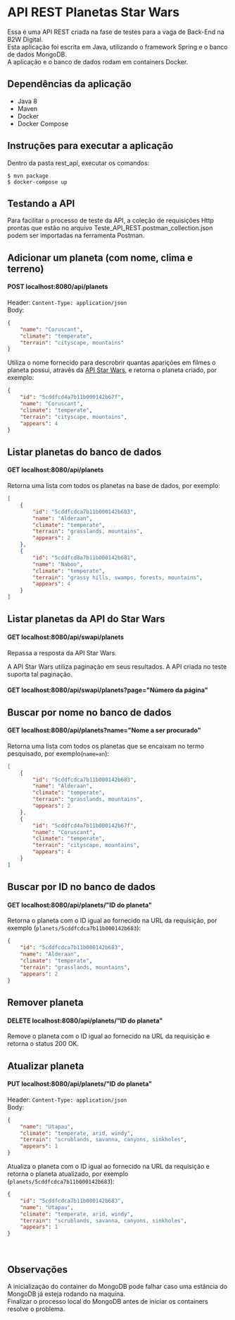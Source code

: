 # API REST Planetas Star Wars

Essa é uma API REST criada na fase de testes para a vaga de Back-End na B2W Digital.  
Esta aplicação foi escrita em Java, utilizando o framework Spring e o banco de dados MongoDB.  
A aplicação e o banco de dados rodam em containers Docker.

## Dependências da aplicação

- Java 8
- Maven
- Docker
- Docker Compose

## Instruções para executar a aplicação

Dentro da pasta rest_api, executar os comandos:

```shell
$ mvn package
$ docker-compose up
```

## Testando a API

Para facilitar o processo de teste da API, a coleção de requisições Http prontas que estão no arquivo Teste_API_REST.postman_collection.json podem ser importadas na ferramenta Postman.

## Adicionar um planeta (com nome, clima e terreno)

#### POST localhost:8080/api/planets

Header: `Content-Type: application/json`  
Body:
```json
{
    "name": "Coruscant",
    "climate": "temperate",
    "terrain": "cityscape, mountains"
}
```

Utiliza o nome fornecido para descrobrir quantas aparições em filmes o planeta possui, através da [API Star Wars](https://swapi.co/), e retorna o planeta criado, por exemplo:
```json
{
    "id": "5cddfcd4a7b11b000142b67f",
    "name": "Coruscant",
    "climate": "temperate",
    "terrain": "cityscape, mountains",
    "appears": 4
}
```

## Listar planetas do banco de dados

#### GET localhost:8080/api/planets

Retorna uma lista com todos os planetas na base de dados, por exemplo:
```json
[
    {
        "id": "5cddfcdca7b11b000142b683",
        "name": "Alderaan",
        "climate": "temperate",
        "terrain": "grasslands, mountains",
        "appears": 2
    },
    {
        "id": "5cddfcd8a7b11b000142b681",
        "name": "Naboo",
        "climate": "temperate",
        "terrain": "grassy hills, swamps, forests, mountains",
        "appears": 4
    }
]
```
## Listar planetas da API do Star Wars

#### GET localhost:8080/api/swapi/planets

Repassa a resposta da API Star Wars.

A API Star Wars utiliza paginação em seus resultados. A API criada no teste suporta tal paginação.

#### GET localhost:8080/api/swapi/planets?page="Número da página"

## Buscar por nome no banco de dados

#### GET localhost:8080/api/planets?name="Nome a ser procurado"

Retorna uma lista com todos os planetas que se encaixam no termo pesquisado, por exemplo(`name=an`):

```json
[
    {
        "id": "5cddfcdca7b11b000142b683",
        "name": "Alderaan",
        "climate": "temperate",
        "terrain": "grasslands, mountains",
        "appears": 2
    },
    {
        "id": "5cddfcd4a7b11b000142b67f",
        "name": "Coruscant",
        "climate": "temperate",
        "terrain": "cityscape, mountains",
        "appears": 4
    }
]
```

## Buscar por ID no banco de dados

#### GET localhost:8080/api/planets/"ID do planeta"

Retorna o planeta com o ID igual ao fornecido na URL da requisição, por exemplo (`planets/5cddfcdca7b11b000142b683`):

```json
{
    "id": "5cddfcdca7b11b000142b683",
    "name": "Alderaan",
    "climate": "temperate",
    "terrain": "grasslands, mountains",
    "appears": 2
}
```
## Remover planeta

#### DELETE localhost:8080/api/planets/"ID do planeta"

Remove o planeta com o ID igual ao fornecido na URL da requisição e retorna o status 200 OK.

## Atualizar planeta

#### PUT localhost:8080/api/planets/"ID do planeta"

Header: `Content-Type: application/json`  
Body:
```json
{
    "name": "Utapau",
    "climate": "temperate, arid, windy",
    "terrain": "scrublands, savanna, canyons, sinkholes",
    "appears": 1
}
```

Atualiza o planeta com o ID igual ao fornecido na URL da requisição e retorna o planeta atualizado, por exemplo (`planets/5cddfcdca7b11b000142b683`):

```json
{
    "id": "5cddfcdca7b11b000142b683",
    "name": "Utapau",
    "climate": "temperate, arid, windy",
    "terrain": "scrublands, savanna, canyons, sinkholes",
    "appears": 1
}
```

<br>

## Observações

A inicialização do container do MongoDB pode falhar caso uma estância do MongoDB já esteja rodando na maquina.  
Finalizar o processo local do MongoDB antes de iniciar os containers resolve o problema.